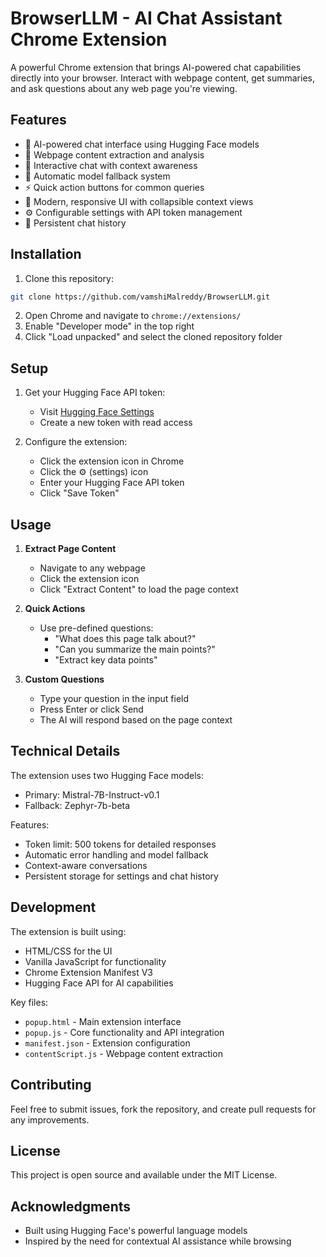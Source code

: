 # BrowserLLM - AI Chat Assistant Chrome Extension

A powerful Chrome extension that brings AI-powered chat capabilities directly into your browser. Interact with webpage content, get summaries, and ask questions about any web page you're viewing.

## Features

- 🤖 AI-powered chat interface using Hugging Face models
- 📄 Webpage content extraction and analysis
- 💬 Interactive chat with context awareness
- 🔄 Automatic model fallback system
- ⚡ Quick action buttons for common queries
- 🎨 Modern, responsive UI with collapsible context views
- ⚙️ Configurable settings with API token management
- 💾 Persistent chat history

## Installation

1. Clone this repository:
```bash
git clone https://github.com/vamshiMalreddy/BrowserLLM.git
```

2. Open Chrome and navigate to `chrome://extensions/`
3. Enable "Developer mode" in the top right
4. Click "Load unpacked" and select the cloned repository folder

## Setup

1. Get your Hugging Face API token:
   - Visit [Hugging Face Settings](https://huggingface.co/settings/tokens)
   - Create a new token with read access
   
2. Configure the extension:
   - Click the extension icon in Chrome
   - Click the ⚙️ (settings) icon
   - Enter your Hugging Face API token
   - Click "Save Token"

## Usage

1. **Extract Page Content**
   - Navigate to any webpage
   - Click the extension icon
   - Click "Extract Content" to load the page context

2. **Quick Actions**
   - Use pre-defined questions:
     - "What does this page talk about?"
     - "Can you summarize the main points?"
     - "Extract key data points"

3. **Custom Questions**
   - Type your question in the input field
   - Press Enter or click Send
   - The AI will respond based on the page context

## Technical Details

The extension uses two Hugging Face models:
- Primary: Mistral-7B-Instruct-v0.1
- Fallback: Zephyr-7b-beta

Features:
- Token limit: 500 tokens for detailed responses
- Automatic error handling and model fallback
- Context-aware conversations
- Persistent storage for settings and chat history

## Development

The extension is built using:
- HTML/CSS for the UI
- Vanilla JavaScript for functionality
- Chrome Extension Manifest V3
- Hugging Face API for AI capabilities

Key files:
- `popup.html` - Main extension interface
- `popup.js` - Core functionality and API integration
- `manifest.json` - Extension configuration
- `contentScript.js` - Webpage content extraction

## Contributing

Feel free to submit issues, fork the repository, and create pull requests for any improvements.

## License

This project is open source and available under the MIT License.

## Acknowledgments

- Built using Hugging Face's powerful language models
- Inspired by the need for contextual AI assistance while browsing 
